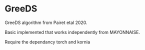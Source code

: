 # GreeDS

GreeDS algorithm from Pairet etal 2020.

Basic implemented that works independently from MAYONNAISE.

Require the dependancy torch and kornia 
